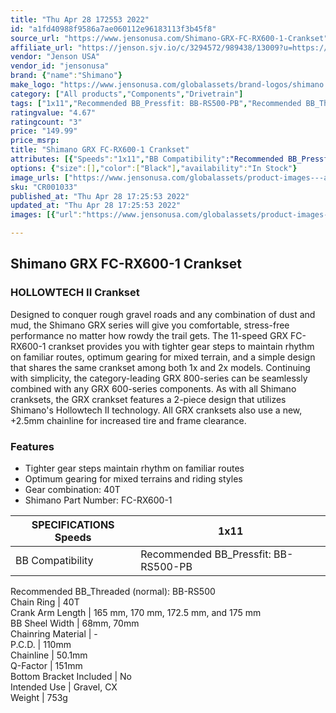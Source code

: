 ```yaml
---
title: "Thu Apr 28 172553 2022"
id: "a1fd40988f9586a7ae060112e96183113f3b45f8"
source_url: "https://www.jensonusa.com/Shimano-GRX-FC-RX600-1-Crankset"
affiliate_url: "https://jenson.sjv.io/c/3294572/989438/13009?u=https://www.jensonusa.com/Shimano-GRX-FC-RX600-1-Crankset"
vendor: "Jenson USA"
vendor_id: "jensonusa"
brand: {"name":"Shimano"}
make_logo: "https://www.jensonusa.com/globalassets/brand-logos/shimano.jpg"
category: ["All products","Components","Drivetrain"]
tags: ["1x11","Recommended BB_Pressfit: BB-RS500-PB","Recommended BB_Threaded (normal): BB-RS500","40T","165 mm, 170 mm, 172.5 mm, and 175 mm","68mm, 70mm","-","110mm","50.1mm","151mm","No","Gravel, CX","753g"]
ratingvalue: "4.67"
ratingcount: "3"
price: "149.99"
price_msrp: 
title: "Shimano GRX FC-RX600-1 Crankset"
attributes: [{"Speeds":"1x11","BB Compatibility":"Recommended BB_Pressfit: BB-RS500-PB","Chain Ring":"40T","Crank Arm Length":"165 mm, 170 mm, 172.5 mm, and 175 mm","BB Sheel Width":"68mm, 70mm","Chainring Material":"-","P.C.D.":"110mm","Chainline":"50.1mm","Q-Factor":"151mm","Bottom Bracket Included":"No","Intended Use":"Gravel, CX","Weight":"753g"}]
options: {"size":[],"color":["Black"],"availability":"In Stock"}
image_urls: ["https://www.jensonusa.com/globalassets/product-images---all-assets/shimano/cr001033-black.jpg"]
sku: "CR001033"
published_at: "Thu Apr 28 17:25:53 2022"
updated_at: "Thu Apr 28 17:25:53 2022"
images: [{"url":"https://www.jensonusa.com/globalassets/product-images---all-assets/shimano/cr001033-black.jpg","path":"full/506d84eada116c4c2696d851412d2c10287fd938.jpg","checksum":"979efa37bc5726abb15e0d62be10fc3c","status":"downloaded"}]

---
```

## Shimano GRX FC-RX600-1 Crankset

### HOLLOWTECH II Crankset

Designed to conquer rough gravel roads and any combination of dust and mud,
the Shimano GRX series will give you comfortable, stress-free performance no
matter how rowdy the trail gets. The 11-speed GRX FC-RX600-1 crankset provides
you with tighter gear steps to maintain rhythm on familiar routes, optimum
gearing for mixed terrain, and a simple design that shares the same crankset
among both 1x and 2x models. Continuing with simplicity, the category-leading
GRX 800-series can be seamlessly combined with any GRX 600-series components.
As with all Shimano cranksets, the GRX crankset features a 2-piece design that
utilizes Shimano's Hollowtech II technology. All GRX cranksets also use a new,
+2.5mm chainline for increased tire and frame clearance.

### Features

  * Tighter gear steps maintain rhythm on familiar routes
  * Optimum gearing for mixed terrains and riding styles
  * Gear combination: 40T
  * Shimano Part Number: FC-RX600-1

SPECIFICATIONS Speeds | 1x11  
---|---  
BB Compatibility | Recommended BB_Pressfit: BB-RS500-PB  
Recommended BB_Threaded (normal): BB-RS500  
Chain Ring | 40T  
Crank Arm Length | 165 mm, 170 mm, 172.5 mm, and 175 mm  
BB Sheel Width | 68mm, 70mm  
Chainring Material | -  
P.C.D. | 110mm  
Chainline | 50.1mm  
Q-Factor | 151mm  
Bottom Bracket Included | No  
Intended Use | Gravel, CX  
Weight | 753g

